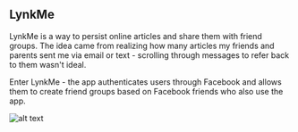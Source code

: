 ## LynkMe
LynkMe is a way to persist online articles and share them with friend groups. The idea came from realizing how many articles my friends and parents sent me via email or text - scrolling through messages to refer back to them wasn't ideal. 

Enter LynkMe - the app authenticates users through Facebook and allows them to create friend groups based on Facebook friends who also use the app. 

![alt text](https://static1.squarespace.com/static/56059058e4b094761a5b0f73/t/560c09a4e4b05c07fc2d5bbe/1443629477776/This+is+LynkMe%21+%28App+Store+approval+pending%29?format=750w)


